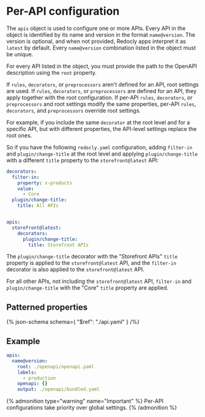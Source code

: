# Per-API configuration

The `apis` object is used to configure one or more APIs.
Every API in the object is identified by its name and version in the format `name@version`.
The version is optional, and when not provided, Redocly apps interpret it as `latest` by default.
Every `name@version` combination listed in the object must be unique.

For every API listed in the object, you must provide the path to the OpenAPI description using the `root` property.

If `rules`, `decorators`, or `preprocessors` aren't defined for an API, root settings are used.
If `rules`, `decorators`, or `preprocessors` are defined for an API, they apply together with the root configuration.
If per-API `rules`, `decorators`, or `preprocessors` and root settings modify the same properties, per-API `rules`, `decorators`, and `preprocessors` override root settings.

For example, if you include the same `decorator` at the root level and for a specific API, but with different properties, the API-level settings replace the root ones.

So if you have the following `redocly.yaml` configuration, adding `filter-in` and `plugin/change-title` at the root level and applying `plugin/change-title` with a different `title` property to the `storefront@latest` API:

```yaml
decorators:
  filter-in:
    property: x-products
    value:
      - Core
  plugin/change-title:
    title: All APIs


apis:
  storefront@latest:
    decorators:
      plugin/change-title:
        title: Storefront APIs
```

The `plugin/change-title` decorator with the "Storefront APIs" `title` property is applied to the `storefront@latest` API, and the `filter-in` decorator is also applied to the `storefront@latest` API.

For all other APIs, not including the `storefront@latest` API, `filter-in` and `plugin/change-title` with the "Core" `title` property are applied.

## Patterned properties

{% json-schema
  schema={
    "$ref": "./api.yaml"
  }
/%}

## Example

```yaml
apis:
  name@version:
    root: ./openapi/openapi.yaml
    labels:
      - production
    openapi: {}
    output: ./openapi/bundled.yaml
```

{% admonition type="warning" name="Important" %}
Per-API configurations take priority over global settings.
{% /admonition %}
